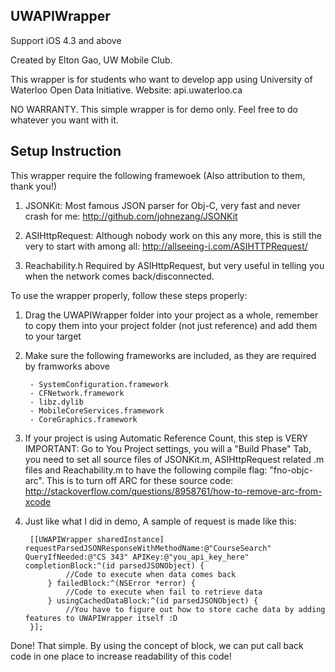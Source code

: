 ## UWAPIWrapper ##

Support iOS 4.3 and above

Created by Elton Gao, UW Mobile Club.

This wrapper is for students who want to develop app using University of Waterloo Open Data Initiative.
Website: api.uwaterloo.ca

NO WARRANTY. This simple wrapper is for demo only. Feel free to do whatever you want with it.

## Setup Instruction ##
This wrapper require the following framewoek (Also attribution to them, thank you!)

1. JSONKit: Most famous JSON parser for Obj-C, very fast and never crash for me: http://github.com/johnezang/JSONKit

2. ASIHttpRequest: Although nobody work on this any more, this is still the very to start with among all: http://allseeing-i.com/ASIHTTPRequest/

3. Reachability.h Required by ASIHttpRequest, but very useful in telling you when the network comes back/disconnected.

To use the wrapper properly, follow these steps properly:

1. Drag the UWAPIWrapper folder into your project as a whole, remember to copy them into your project folder (not just reference) and add them to your target

2. Make sure the following frameworks are included, as they are required by framworks above

        - SystemConfiguration.framework
        - CFNetwork.framework
        - libz.dylib
        - MobileCoreServices.framework
        - CoreGraphics.framework  

3. If your project is using Automatic Reference Count, this step is VERY IMPORTANT:
        Go to You Project settings, you will a "Build Phase" Tab, you need to set all source files of JSONKit.m, ASIHttpRequest related .m files and Reachability.m to have the following compile flag: "fno-objc-arc".
        This is to turn off ARC for these source code: http://stackoverflow.com/questions/8958761/how-to-remove-arc-from-xcode

4. Just like what I did in demo, A sample of request is made like this:

        [[UWAPIWrapper sharedInstance] requestParsedJSONResponseWithMethodName:@"CourseSearch" QueryIfNeeded:@"CS 343" APIKey:@"you_api_key_here" completionBlock:^(id parsedJSONObject) {
                //Code to execute when data comes back
            } failedBlock:^(NSError *error) {
                //Code to execute when fail to retrieve data
            } usingCachedDataBlock:^(id parsedJSONObject) {
                //You have to figure out how to store cache data by adding features to UWAPIWrapper itself :D
        }];


Done! That simple. By using the concept of block, we can put call back code in one place to increase readability of this code!
